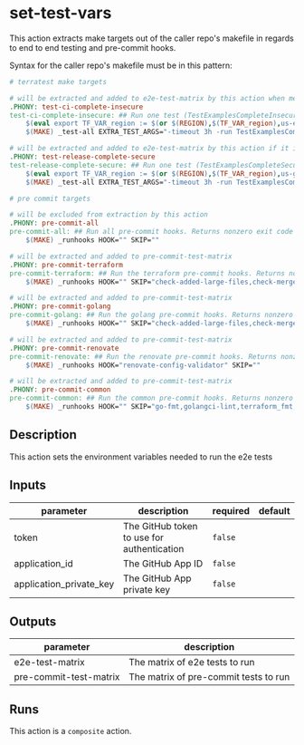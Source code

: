 # set-test-vars

This action extracts make targets out of the caller repo's makefile in regards to end to end testing and pre-commit hooks.

Syntax for the caller repo's makefile must be in this pattern:

```makefile
# terratest make targets

# will be extracted and added to e2e-test-matrix by this action when merging to main or when it is a release-branch
.PHONY: test-ci-complete-insecure
test-ci-complete-insecure: ## Run one test (TestExamplesCompleteInsecure). Requires access to an AWS account. Costs real money.
    $(eval export TF_VAR_region := $(or $(REGION),$(TF_VAR_region),us-east-2))
    $(MAKE) _test-all EXTRA_TEST_ARGS="-timeout 3h -run TestExamplesCompleteInsecure"

# will be extracted and added to e2e-test-matrix by this action if it is a release-branch
.PHONY: test-release-complete-secure
test-release-complete-secure: ## Run one test (TestExamplesCompleteSecure). Requires access to an AWS account. Costs real money.
    $(eval export TF_VAR_region := $(or $(REGION),$(TF_VAR_region),us-gov-west-1))
    $(MAKE) _test-all EXTRA_TEST_ARGS="-timeout 3h -run TestExamplesCompleteSecure"

# pre commit targets

# will be excluded from extraction by this action
.PHONY: pre-commit-all
pre-commit-all: ## Run all pre-commit hooks. Returns nonzero exit code if any hooks fail. Uses Docker for maximum compatibility
    $(MAKE) _runhooks HOOK="" SKIP=""

# will be extracted and added to pre-commit-test-matrix
.PHONY: pre-commit-terraform
pre-commit-terraform: ## Run the terraform pre-commit hooks. Returns nonzero exit code if any hooks fail. Uses Docker for maximum compatibility
    $(MAKE) _runhooks HOOK="" SKIP="check-added-large-files,check-merge-conflict,detect-aws-credentials,detect-private-key,end-of-file-fixer,fix-byte-order-marker,trailing-whitespace,check-yaml,fix-smartquotes,go-fmt,golangci-lint,renovate-config-validator"

# will be extracted and added to pre-commit-test-matrix
.PHONY: pre-commit-golang
pre-commit-golang: ## Run the golang pre-commit hooks. Returns nonzero exit code if any hooks fail. Uses Docker for maximum compatibility
    $(MAKE) _runhooks HOOK="" SKIP="check-added-large-files,check-merge-conflict,detect-aws-credentials,detect-private-key,end-of-file-fixer,fix-byte-order-marker,trailing-whitespace,check-yaml,fix-smartquotes,terraform_fmt,terraform_docs,terraform_checkov,terraform_tflint,renovate-config-validator"

# will be extracted and added to pre-commit-test-matrix
.PHONY: pre-commit-renovate
pre-commit-renovate: ## Run the renovate pre-commit hooks. Returns nonzero exit code if any hooks fail. Uses Docker for maximum compatibility
    $(MAKE) _runhooks HOOK="renovate-config-validator" SKIP=""

# will be extracted and added to pre-commit-test-matrix
.PHONY: pre-commit-common
pre-commit-common: ## Run the common pre-commit hooks. Returns nonzero exit code if any hooks fail. Uses Docker for maximum compatibility
    $(MAKE) _runhooks HOOK="" SKIP="go-fmt,golangci-lint,terraform_fmt,terraform_docs,terraform_checkov,terraform_tflint,renovate-config-validator"
```

<!-- action-docs-description -->
## Description

This action sets the environment variables needed to run the e2e tests
<!-- action-docs-description -->

<!-- action-docs-inputs -->
## Inputs

| parameter | description | required | default |
| --- | --- | --- | --- |
| token | The GitHub token to use for authentication | `false` |  |
| application_id | The GitHub App ID | `false` |  |
| application_private_key | The GitHub App private key | `false` |  |
<!-- action-docs-inputs -->

<!-- action-docs-outputs -->
## Outputs

| parameter | description |
| --- | --- |
| e2e-test-matrix | The matrix of e2e tests to run |
| pre-commit-test-matrix | The matrix of pre-commit tests to run |
<!-- action-docs-outputs -->

<!-- action-docs-runs -->
## Runs

This action is a `composite` action.
<!-- action-docs-runs -->
